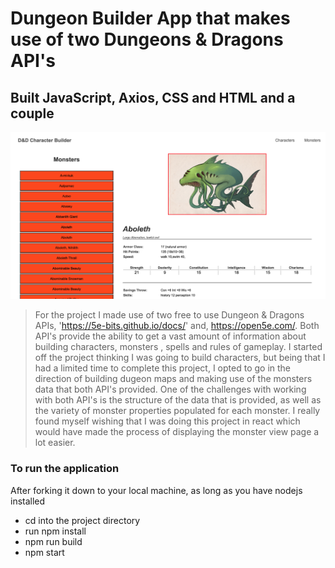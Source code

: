 # Dungeon Builder App that makes use of two Dungeons & Dragons API's

## Built JavaScript, Axios, CSS and HTML and a couple

![Image of where I left off in working on dugeon builder app.](/screenshot.png)

> For the project I made use of two free to use Dungeon & Dragons APIs, '<https://5e-bits.github.io/docs/>'
> and, <https://open5e.com/>. Both API's provide the ability to get a vast amount of information about building
> characters, monsters , spells and rules of gameplay. I started off the project thinking I was going to build
> characters, but being that I had a limited time to complete this project, I opted to go in the direction of building dugeon maps and making use of the monsters data that both API's provided.
> One of the challenges with working with both API's is the structure of the data that is provided, as well as the variety of monster properties populated for each monster. I really found myself wishing that I was doing this project in react which would have made the process of displaying the monster view page a lot easier.

### To run the application

After forking it down to your local machine, as long as you have nodejs installed

- cd into the project directory
- run npm install
- npm run build
- npm start
